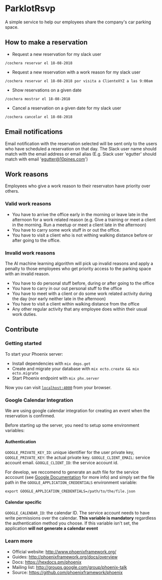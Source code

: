 # ParklotRsvp

A simple service to help our employees share the company's car parking space.

## How to make a reservation

* Request a new reservation for my slack user

`/cochera reservar el 18-08-2018`

* Request a new reservation with a work reason for my slack user

`/cochera reservar el 18-08-2018 por visita a ClienteXYZ a las 9:00am`

* Show reservations on a given date

`/cochera mostrar el 18-08-2018`

* Cancel a reservation on a given date for my slack user

`/cochera cancelar el 18-08-2018`

## Email notifications

Email notification with the reservation selected will be sent only to the users who have scheduled a reservation on that day. The Slack user name should match with the email address or email alias (E.g. Slack user 'egutter' should match with email 'egutter@10pines.com')

## Work reasons

Employees who give a work reason to their reservaton have priority over others.

### Valid work reasons

* You have to arrive the office early in the morning or leave late in the afternoon for a work related reason (e.g. Give a training or meet a client in the morning. Run a meetup or meet a client late in the afternoon)
* You have to carry some work stuff in or out the office.
* You have to visit a client who is not withing walking distance before or after going to the office.

### Invalid work reasons

The AI machine learning algorithm will pick up invalid reasons and apply a penalty to those employees who get priority access to the parking space with an invalid reason.

* You have to do personal stuff before, during or after going to the office
* You have to carry in our out personal stuff to the office
* You have to meet with a client or do some work related activity during the day (nor early neither late in the afternoon)
* You have to visit a client within walking distance from the office
* Any other regular activity that any employee does within their usual work duties.

## Contribute

### Getting started

To start your Phoenix server:

  * Install dependencies with `mix deps.get`
  * Create and migrate your database with `mix ecto.create && mix ecto.migrate`
  * Start Phoenix endpoint with `mix phx.server`

Now you can visit [`localhost:4000`](http://localhost:4000) from your browser.

### Google Calendar Integration

We are using google calendar integration for creating an event when the reservation is confirmed.

Before starting up the server, you need to setup some environment variables:

#### Authentication
`GOOGLE_PRIVATE_KEY_ID`: unique identifier for the user private key,
`GOOGLE_PRIVATE_KEY`: the actual private key. 
`GOOGLE_CLIENT_EMAIL`: service account email.
`GOOGLE_CLIENT_ID`: the service account id.

For develop, we reccomend to generate an auth file for the service acccount (see [Google Documentation](https://developers.google.com/identity/protocols/OAuth2ServiceAccount#creatinganaccount) for more info) and simply set the file path in the `GOOGLE_APPLICATION_CREDENTIALS` environment variable:

```
export GOOGLE_APPLICATION_CREDENTIALS=/path/to/the/file.json
```

#### Calendar specific
`GOOGLE_CALENDAR_ID`: the calendar ID. The service account needs to have write permissions over the calendar. **This variable is mandatory** regardless the authentication method you choose. If this variable isn't set, the application **will not generate a calendar event**


### Learn more

  * Official website: http://www.phoenixframework.org/
  * Guides: http://phoenixframework.org/docs/overview
  * Docs: https://hexdocs.pm/phoenix
  * Mailing list: http://groups.google.com/group/phoenix-talk
  * Source: https://github.com/phoenixframework/phoenix
